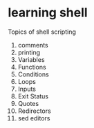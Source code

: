 # learning shell
Topics of shell scripting
1. comments
2. printing
3. Variables
4. Functions
5. Conditions
6. Loops
7. Inputs
8. Exit Status
9. Quotes
10. Redirectors
11. sed editors